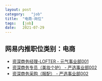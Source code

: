 ```yaml
---
layout:	post
category:	"job"
title:	"电商-岗位"
tags:	[job]
date:	2021-07-29
---
```

## 网易内推职位类别：电商
- [资深商务经理-LOFTER - 元气事业部001](http://mobile.bole.netease.com/bole/boleDetail?id=32988&employeeId=346f03c3cda5f04c&key=all)
- [资深商务专员（美妆个护） - 严选事业部002](http://mobile.bole.netease.com/bole/boleDetail?id=28859&employeeId=346f03c3cda5f04c&key=all)
- [资深商务采购（服配） - 严选事业部002](http://mobile.bole.netease.com/bole/boleDetail?id=32368&employeeId=346f03c3cda5f04c&key=all)
